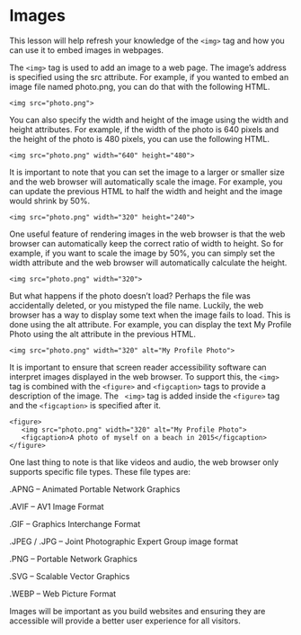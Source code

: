 # Images
This lesson will help refresh your knowledge of the ``` <img> ``` tag and how you can use it to embed images in webpages.

The ``` <img> ``` tag is used to add an image to a web page. The image’s address is specified using the src attribute. For example, if you wanted to embed an image file named photo.png, you can do that with the following HTML.
```
<img src="photo.png">
```
You can also specify the width and height of the image using the width and height attributes. For example, if the width of the photo is 640 pixels and the height of the photo is 480 pixels, you can use the following HTML.
```
<img src="photo.png" width="640" height="480">
```
It is important to note that you can set the image to a larger or smaller size and the web browser will automatically scale the image. For example, you can update the previous HTML to half the width and height and the image would shrink by 50%.
```
<img src="photo.png" width="320" height="240">
```
One useful feature of rendering images in the web browser is that the web browser can automatically keep the correct ratio of width to height. So for example, if you want to scale the image by 50%, you can simply set the width attribute and the web browser will automatically calculate the height.
```
<img src="photo.png" width="320">
```
But what happens if the photo doesn’t load? Perhaps the file was accidentally deleted, or you mistyped the file name. Luckily, the web browser has a way to display some text when the image fails to load. This is done using the alt attribute. For example, you can display the text My Profile Photo using the alt attribute in the previous HTML.
```
<img src="photo.png" width="320" alt="My Profile Photo">
```
It is important to ensure that screen reader accessibility software can interpret images displayed in the web browser. To support this, the ``` <img> ``` tag is combined with the ``` <figure> ``` and ``` <figcaption> ``` tags to provide a description of the image. The ``` <img>``` tag is added inside the ``` <figure> ``` tag and the ``` <figcaption> ``` is specified after it.
```
<figure>
   <img src="photo.png" width="320" alt="My Profile Photo">
   <figcaption>A photo of myself on a beach in 2015</figcaption>
</figure>
```
One last thing to note is that like videos and audio, the web browser only supports specific file types. These file types are:

.APNG – Animated Portable Network Graphics

.AVIF – AV1 Image Format

.GIF – Graphics Interchange Format

.JPEG / .JPG – Joint Photographic Expert Group image format

.PNG – Portable Network Graphics

.SVG – Scalable Vector Graphics

.WEBP – Web Picture Format


Images will be important as you build websites and ensuring they are accessible will provide a better user experience for all visitors.